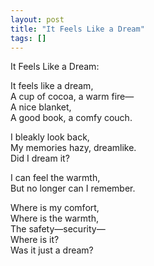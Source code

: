 ```yaml
---
layout: post
title: "It Feels Like a Dream"
tags: []
---
```


It Feels Like a Dream:

It feels like a dream,  
A cup of cocoa, a warm fire—  
A nice blanket,  
A good book, a comfy couch.

I bleakly look back,  
My memories hazy, dreamlike.  
Did I dream it?

I can feel the warmth,  
But no longer can I remember.

Where is my comfort,  
Where is the warmth,  
The safety—security—  
Where is it?  
Was it just a dream?